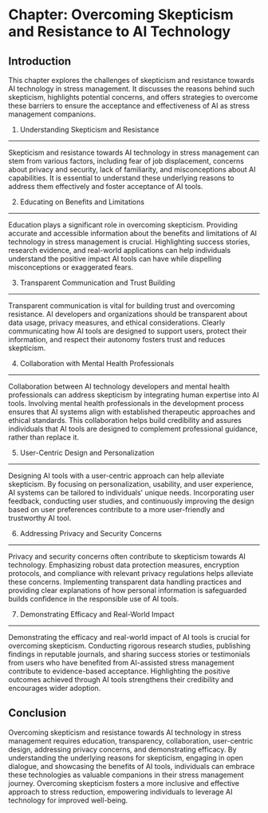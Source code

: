 Chapter: Overcoming Skepticism and Resistance to AI Technology
==============================================================

Introduction
------------

This chapter explores the challenges of skepticism and resistance towards AI technology in stress management. It discusses the reasons behind such skepticism, highlights potential concerns, and offers strategies to overcome these barriers to ensure the acceptance and effectiveness of AI as stress management companions.

1. Understanding Skepticism and Resistance
------------------------------------------

Skepticism and resistance towards AI technology in stress management can stem from various factors, including fear of job displacement, concerns about privacy and security, lack of familiarity, and misconceptions about AI capabilities. It is essential to understand these underlying reasons to address them effectively and foster acceptance of AI tools.

2. Educating on Benefits and Limitations
----------------------------------------

Education plays a significant role in overcoming skepticism. Providing accurate and accessible information about the benefits and limitations of AI technology in stress management is crucial. Highlighting success stories, research evidence, and real-world applications can help individuals understand the positive impact AI tools can have while dispelling misconceptions or exaggerated fears.

3. Transparent Communication and Trust Building
-----------------------------------------------

Transparent communication is vital for building trust and overcoming resistance. AI developers and organizations should be transparent about data usage, privacy measures, and ethical considerations. Clearly communicating how AI tools are designed to support users, protect their information, and respect their autonomy fosters trust and reduces skepticism.

4. Collaboration with Mental Health Professionals
-------------------------------------------------

Collaboration between AI technology developers and mental health professionals can address skepticism by integrating human expertise into AI tools. Involving mental health professionals in the development process ensures that AI systems align with established therapeutic approaches and ethical standards. This collaboration helps build credibility and assures individuals that AI tools are designed to complement professional guidance, rather than replace it.

5. User-Centric Design and Personalization
------------------------------------------

Designing AI tools with a user-centric approach can help alleviate skepticism. By focusing on personalization, usability, and user experience, AI systems can be tailored to individuals' unique needs. Incorporating user feedback, conducting user studies, and continuously improving the design based on user preferences contribute to a more user-friendly and trustworthy AI tool.

6. Addressing Privacy and Security Concerns
-------------------------------------------

Privacy and security concerns often contribute to skepticism towards AI technology. Emphasizing robust data protection measures, encryption protocols, and compliance with relevant privacy regulations helps alleviate these concerns. Implementing transparent data handling practices and providing clear explanations of how personal information is safeguarded builds confidence in the responsible use of AI tools.

7. Demonstrating Efficacy and Real-World Impact
-----------------------------------------------

Demonstrating the efficacy and real-world impact of AI tools is crucial for overcoming skepticism. Conducting rigorous research studies, publishing findings in reputable journals, and sharing success stories or testimonials from users who have benefited from AI-assisted stress management contribute to evidence-based acceptance. Highlighting the positive outcomes achieved through AI tools strengthens their credibility and encourages wider adoption.

Conclusion
----------

Overcoming skepticism and resistance towards AI technology in stress management requires education, transparency, collaboration, user-centric design, addressing privacy concerns, and demonstrating efficacy. By understanding the underlying reasons for skepticism, engaging in open dialogue, and showcasing the benefits of AI tools, individuals can embrace these technologies as valuable companions in their stress management journey. Overcoming skepticism fosters a more inclusive and effective approach to stress reduction, empowering individuals to leverage AI technology for improved well-being.
